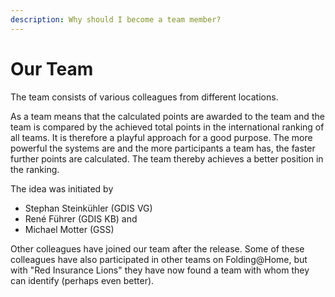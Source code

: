 ```yaml
---
description: Why should I become a team member?
---
```


# Our Team

The team consists of various colleagues from different locations. 

As a team means that the calculated points are awarded to the team and the team is compared by the achieved total points in the international ranking of all teams. It is therefore a playful approach for a good purpose. The more powerful the systems are and the more participants a team has, the faster further points are calculated. The team thereby achieves a better position in the ranking. 

The idea was initiated by 

* Stephan Steinkühler \(GDIS VG\)
* René Führer \(GDIS KB\) and 
* Michael Motter \(GSS\) 

Other colleagues have joined our team after the release. Some of these colleagues have also participated in other teams on Folding@Home, but with "Red Insurance Lions" they have now found a team with whom they can identify \(perhaps even better\).

